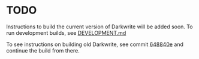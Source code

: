 # TODO
Instructions to build the current version of Darkwrite will be added soon. To run development builds, see [DEVELOPMENT.md](DEVELOPMENT.md)

To see instructions on building old Darkwrite, see commit [648840e](https://github.com/astudentinearth/darkwrite/tree/648840e77a5c1c32e89739167269a87629feffd7) and continue the build from there.